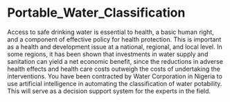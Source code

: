 # Portable_Water_Classification
Access to safe drinking water is essential to health, a basic human right, and a component of effective policy for health protection. This is important as a health and development issue at a national, regional, and local level. In some regions, it has been shown that investments in water supply and sanitation can yield a net economic benefit, since the reductions in adverse health effects and health care costs outweigh the costs of undertaking the interventions.  You have been contracted by Water Corporation in Nigeria to use artificial intelligence in automating the classification of water potability. This will serve as a decision support system for the experts in the field.
